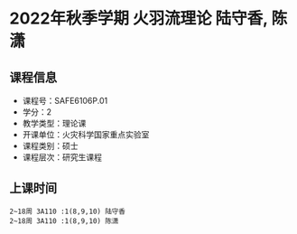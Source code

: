 # 2022年秋季学期 火羽流理论 陆守香, 陈潇






## 课程信息

- 课程号：SAFE6106P.01
- 学分：2
- 教学类型：理论课
- 开课单位：火灾科学国家重点实验室
- 课程类别：硕士
- 课程层次：研究生课程

## 上课时间

```
2~18周 3A110 :1(8,9,10) 陆守香
2~18周 3A110 :1(8,9,10) 陈潇
```

